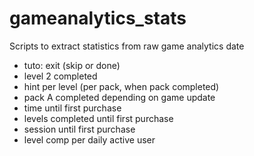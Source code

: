 # gameanalytics_stats
Scripts to extract statistics from raw game analytics date

- tuto: exit (skip or done)
- level 2 completed
- hint per level (per pack, when pack completed)
- pack A completed depending on game update
- time until first purchase
- levels completed until first purchase
- session until first purchase
- level comp per daily active user
